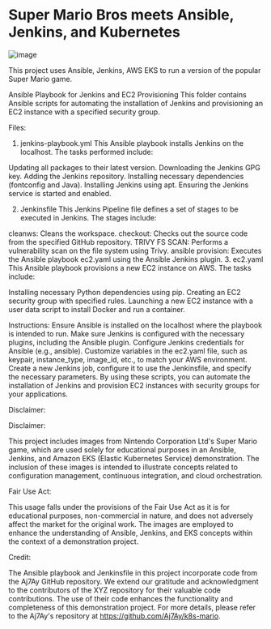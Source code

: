 # Super Mario Bros meets Ansible, Jenkins, and Kubernetes

![image](https://github.com/forza-dc/Jenkins-CICD-GamePlay/assets/37484962/76f1333f-2381-4da9-a874-2986c9022b0c)

This project uses Ansible, Jenkins, AWS EKS to run a version of the popular Super Mario game.



Ansible Playbook for Jenkins and EC2 Provisioning
This folder contains Ansible scripts for automating the installation of Jenkins and provisioning an EC2 instance with a specified security group.

Files:
1. jenkins-playbook.yml
This Ansible playbook installs Jenkins on the localhost. The tasks performed include:

Updating all packages to their latest version.
Downloading the Jenkins GPG key.
Adding the Jenkins repository.
Installing necessary dependencies (fontconfig and Java).
Installing Jenkins using apt.
Ensuring the Jenkins service is started and enabled.

2. Jenkinsfile
This Jenkins Pipeline file defines a set of stages to be executed in Jenkins. The stages include:

cleanws: Cleans the workspace.
checkout: Checks out the source code from the specified GitHub repository.
TRIVY FS SCAN: Performs a vulnerability scan on the file system using Trivy.
ansible provision: Executes the Ansible playbook ec2.yaml using the Ansible Jenkins plugin.
3. ec2.yaml
This Ansible playbook provisions a new EC2 instance on AWS. The tasks include:

Installing necessary Python dependencies using pip.
Creating an EC2 security group with specified rules.
Launching a new EC2 instance with a user data script to install Docker and run a container.

Instructions:
Ensure Ansible is installed on the localhost where the playbook is intended to run.
Make sure Jenkins is configured with the necessary plugins, including the Ansible plugin.
Configure Jenkins credentials for Ansible (e.g., ansible).
Customize variables in the ec2.yaml file, such as keypair, instance_type, image_id, etc., to match your AWS environment.
Create a new Jenkins job, configure it to use the Jenkinsfile, and specify the necessary parameters.
By using these scripts, you can automate the installation of Jenkins and provision EC2 instances with security groups for your applications.



Disclaimer:

Disclaimer:

This project includes images from Nintendo Corporation Ltd's Super Mario game, which are used solely for educational purposes in an Ansible, Jenkins, and Amazon EKS (Elastic Kubernetes Service) demonstration. The inclusion of these images is intended to illustrate concepts related to configuration management, continuous integration, and cloud orchestration.

Fair Use Act:

This usage falls under the provisions of the Fair Use Act as it is for educational purposes, non-commercial in nature, and does not adversely affect the market for the original work. The images are employed to enhance the understanding of Ansible, Jenkins, and EKS concepts within the context of a demonstration project.

Credit:

The Ansible playbook and Jenkinsfile in this project incorporate code from the Aj7Ay GitHub repository. We extend our gratitude and acknowledgment to the contributors of the XYZ repository for their valuable code contributions. The use of their code enhances the functionality and completeness of this demonstration project. For more details, please refer to the Aj7Ay's repository at https://github.com/Aj7Ay/k8s-mario.






